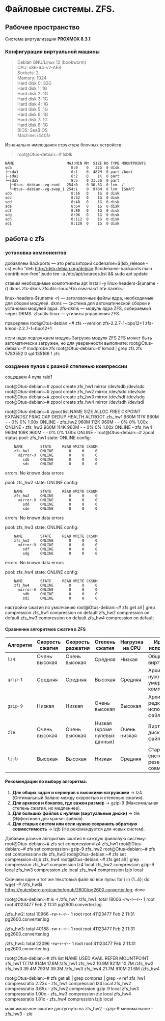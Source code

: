 # Файловые системы. ZFS.

## Рабочее пространство
Система виртуализации **PROXMOX 8.3.1**  
### Конфигурация виртуальной машины
> Debian GNU/Linux 12 (bookworm)  
> CPU: x86-64-v2-AES  
> Sockets: 2  
> Memory: 1024  
> Hard disk 0: 32G  
> Hard disk 1: 1G  
> Hard disk 2: 1G  
> Hard disk 3: 1G  
> Hard disk 4: 1G  
> Hard disk 5: 1G  
> Hard disk 6: 1G  
> Hard disk 7: 1G  
> Hard disk 8: 1G  
> BIOS: SeaBIOS  
> Machine: i440fx  

Изначально имеющаяся структура блочных устройств:
> root@Otus-debian:~# lsblk
```
NAME                        MAJ:MIN RM  SIZE RO TYPE MOUNTPOINTS
sda                           8:0    0   32G  0 disk
├─sda1                        8:1    0  487M  0 part /boot
├─sda2                        8:2    0    1K  0 part
└─sda5                        8:5    0 31.5G  0 part
  ├─Otus--debian--vg-root   254:0    0 30.5G  0 lvm  /
  └─Otus--debian--vg-swap_1 254:1    0  976M  0 lvm  [SWAP]
sdb                           8:16   0    1G  0 disk
sdc                           8:32   0    1G  0 disk
sdd                           8:48   0    1G  0 disk
sde                           8:64   0    1G  0 disk
sdf                           8:80   0    1G  0 disk
sdg                           8:96   0    1G  0 disk
sdh                           8:112  0    1G  0 disk
sdi                           8:128  0    1G  0 disk
```

## работа с zfs 
### установка компонентов 

добавляем Backports — это репозиторий 
codename=$(lsb_release -cs);echo "deb http://deb.debian.org/debian $codename-backports main contrib non-free"|sudo tee -a /etc/apt/sources.list && sudo apt update

ставим необходимые компотненты
apt install -y linux-headers-$(uname -r) dkms zfs-dkms zfsutils-linux
Что означают эти пакеты:

linux-headers-$(uname -r) — заголовочные файлы ядра, необходимые для сборки модулей.
dkms — система для автоматической сборки и установки модулей ядра.
zfs-dkms — модуль ядра ZFS, собираемый через DKMS.
zfsutils-linux — утилиты управления ZFS.

првоеряем
root@Otus-debian:~# zfs --version
zfs-2.2.7-1~bpo12+1
zfs-kmod-2.2.7-1~bpo12+1

если надо подгружаем модуль
Загрузка модуля ZFS
ZFS может быть автоматически загружен, но для уверенности выполните:
root@Otus-debian:~# modprobe zfs
root@Otus-debian:~# lsmod | grep zfs
zfs                  5783552  0
spl                   135168  1 zfs

### создание пулов с разной степенью компрессии
сощздаем 4 пула raid1

root@Otus-debian:~# zpool create zfs_hw1 mirror /dev/sdb /dev/sdc
root@Otus-debian:~# zpool create zfs_hw2 mirror /dev/sdd /dev/sde
root@Otus-debian:~# zpool create zfs_hw3 mirror /dev/sdf /dev/sdg
root@Otus-debian:~# zpool create zfs_hw4 mirror /dev/sdh /dev/sdi

root@Otus-debian:~# zpool list
NAME      SIZE  ALLOC   FREE  CKPOINT  EXPANDSZ   FRAG    CAP  DEDUP    HEALTH  ALTROOT
zfs_hw1   960M   117K   960M        -         -     0%     0%  1.00x    ONLINE  -
zfs_hw2   960M   112K   960M        -         -     0%     0%  1.00x    ONLINE  -
zfs_hw3   960M   114K   960M        -         -     0%     0%  1.00x    ONLINE  -
zfs_hw4   960M   108K   960M        -         -     0%     0%  1.00x    ONLINE  -
root@Otus-debian:~# zpool status
  pool: zfs_hw1
 state: ONLINE
config:

        NAME        STATE     READ WRITE CKSUM
        zfs_hw1     ONLINE       0     0     0
          mirror-0  ONLINE       0     0     0
            sdb     ONLINE       0     0     0
            sdc     ONLINE       0     0     0

errors: No known data errors

  pool: zfs_hw2
 state: ONLINE
config:

        NAME        STATE     READ WRITE CKSUM
        zfs_hw2     ONLINE       0     0     0
          mirror-0  ONLINE       0     0     0
            sdd     ONLINE       0     0     0
            sde     ONLINE       0     0     0

errors: No known data errors

  pool: zfs_hw3
 state: ONLINE
config:

        NAME        STATE     READ WRITE CKSUM
        zfs_hw3     ONLINE       0     0     0
          mirror-0  ONLINE       0     0     0
            sdf     ONLINE       0     0     0
            sdg     ONLINE       0     0     0

errors: No known data errors

  pool: zfs_hw4
 state: ONLINE
config:

        NAME        STATE     READ WRITE CKSUM
        zfs_hw4     ONLINE       0     0     0
          mirror-0  ONLINE       0     0     0
            sdh     ONLINE       0     0     0
            sdi     ONLINE       0     0     0

настройки сжатия по умолчанию
root@Otus-debian:~# zfs get all | grep compression
zfs_hw1  compression           on                     default
zfs_hw2  compression           on                     default
zfs_hw3  compression           on                     default
zfs_hw4  compression           on                     default

#### Сравнение алгоритмов сжатия в ZFS
| **Алгоритм** | **Скорость сжатия** | **Скорость разжатия** | **Степень сжатия** | **Нагрузка на CPU** | **Идеальное использование** |
|--------------|---------------------|-----------------------|--------------------|---------------------|------------------------------|
| `lz4`        | Очень высокая       | Очень высокая         | Средняя            | Низкая              | Общие данные, виртуализация  |
| `gzip-1`     | Средняя             | Средняя               | Высокая            | Средняя             | Архивы, где нужна умеренная компрессия |
| `gzip-9`     | Низкая              | Низкая                | Очень высокая      | Высокая             | Архивирование, редко используемые файлы |
| `zle`        | Очень высокая       | Очень высокая         | Низкая (кроме нулевых данных) | Очень низкая | Виртуальные диски, sparse-файлы |
| `lzjb`       | Высокая             | Высокая               | Низкая             | Средняя             | Старые системы, резервная совместимость |

#### Рекомендации по выбору алгоритма:
1. **Для общих задач и серверов с высокими нагрузками** → lz4
(Оптимальный баланс между скоростью и степенью сжатия).
2. **Для архивов и бэкапов, где важен размер** → gzip-9
(Максимальная степень сжатия, но медленнее).
3. **Для больших файлов с нулями (виртуальные диски)** → zle
(Эффективен для sparse-файлов).
4. **Для старых систем или если нужно сохранить обратную совместимость** → lzjb
(Не рекомендуется для новых систем).

Добавим разные алгоритмы сжатия в каждую файловую систему:
root@Otus-debian:~# zfs set compression=lz4 zfs_hw1
root@Otus-debian:~# zfs set compression=gzip-9 zfs_hw2
root@Otus-debian:~# zfs set compression=zle zfs_hw3
root@Otus-debian:~# zfs set compression=lzjb zfs_hw4
root@Otus-debian:~# zfs get all | grep compression
zfs_hw1  compression           lz4                    local
zfs_hw2  compression           gzip-9                 local
zfs_hw3  compression           zle                    local
zfs_hw4  compression           lzjb                   local


Скачаем один и тот же текстовый файл во все пулы: 
for i in {1..4}; do wget -P /zfs_hw$i https://gutenberg.org/cache/epub/2600/pg2600.converter.log; done



root@Otus-debian:~# ls -l /zfs_hw*
/zfs_hw1:
total 18006
-rw-r--r-- 1 root root 41123477 Feb  2 11:31 pg2600.converter.log

/zfs_hw2:
total 10966
-rw-r--r-- 1 root root 41123477 Feb  2 11:31 pg2600.converter.log

/zfs_hw3:
total 40188
-rw-r--r-- 1 root root 41123477 Feb  2 11:31 pg2600.converter.log

/zfs_hw4:
total 22096
-rw-r--r-- 1 root root 41123477 Feb  2 11:31 pg2600.converter.log


root@Otus-debian:~# zfs list
NAME      USED  AVAIL  REFER  MOUNTPOINT
zfs_hw1  17.7M   814M  17.6M  /zfs_hw1
zfs_hw2  10.9M   821M  10.7M  /zfs_hw2
zfs_hw3  39.4M   793M  39.3M  /zfs_hw3
zfs_hw4  21.7M   810M  21.6M  /zfs_hw4

root@Otus-debian:~# zfs get all | grep compres | grep -v ref
zfs_hw1  compressratio         2.23x                  -
zfs_hw1  compression           lz4                    local
zfs_hw2  compressratio         3.65x                  -
zfs_hw2  compression           gzip-9                 local
zfs_hw3  compressratio         1.00x                  -
zfs_hw3  compression           zle                    local
zfs_hw4  compressratio         1.81x                  -
zfs_hw4  compression           lzjb                   local

максимальное сжатие достугнуто на zfs_hw2 - gzip-9
минимальное - zfs_hw3 - zle








<!-- ## Изменение размера системного каталога _/_
Изначально имеющаяся структура блочных устройств:
> root@Otus-debian:~# lsblk
```
NAME                        MAJ:MIN RM  SIZE RO TYPE  MOUNTPOINTS
sda                           8:0    0   32G  0 disk
├─sda1                        8:1    0  487M  0 part  /boot
├─sda2                        8:2    0    1K  0 part
└─sda5                        8:5    0 31.5G  0 part
  ├─Otus--debian--vg-root   253:2    0 30.5G  0 lvm   /
  └─Otus--debian--vg-swap_1 253:3    0  976M  0 lvm   [SWAP]
sdb                           8:16   0    1G  0 disk
└─md5                         9:5    0    2G  0 raid5
  └─lvmhomework-part1       253:0    0    1G  0 lvm
sdc                           8:32   0    1G  0 disk
└─md5                         9:5    0    2G  0 raid5
  └─lvmhomework-part1       253:0    0    1G  0 lvm
sdd                           8:48   0    1G  0 disk
└─md5                         9:5    0    2G  0 raid5
  └─lvmhomework-part1       253:0    0    1G  0 lvm
sde                           8:64   0    2G  0 disk
sdf                           8:80   0    2G  0 disk
sdg                           8:96   0    2G  0 disk
sdh                           8:112  0   10G  0 disk
sr0                          11:0    1 1024M  0 rom
```
> root@Otus-debian:~# pvs
```
  PV         VG             Fmt  Attr PSize   PFree
  /dev/md5   lvmhomework    lvm2 a--    1.99g 1016.00m
  /dev/sda5  Otus-debian-vg lvm2 a--  <31.52g   44.00m
```
> root@Otus-debian:~# vgs
```
  VG             #PV #LV #SN Attr   VSize   VFree
  Otus-debian-vg   1   2   0 wz--n- <31.52g   44.00m
  lvmhomework      1   1   0 wz--n-   1.99g 1016.00m
```
> root@Otus-debian:~# lvs
```
  LV     VG             Attr       LSize   Pool Origin Data%  Meta%  Move Log Cpy%Sync Convert
  root   Otus-debian-vg -wi-ao----  30.52g
  swap_1 Otus-debian-vg -wi-ao---- 976.00m
  part1  lvmhomework    -wi-a-----   1.00g
```
> root@Otus-debian:~# df -h
```
Filesystem                         Size  Used Avail Use% Mounted on
udev                               448M     0  448M   0% /dev
tmpfs                               97M 1008K   96M   2% /run
/dev/mapper/Otus--debian--vg-root   30G  5.1G   24G  18% /
tmpfs                              481M     0  481M   0% /dev/shm
tmpfs                              5.0M     0  5.0M   0% /run/lock
/dev/sda1                          455M  144M  287M  34% /boot
tmpfs                               97M   40K   97M   1% /run/user/108
tmpfs                               97M   36K   97M   1% /run/user/1000
```

### Перенос системного каталога _/_ на временный том
Для временного расположения системного каталога **/** будет использован **/dev/sdh** размером 10Gb  

**Создаем Volume group и Logical volume** 
>root@Otus-debian:~# vgcreate vg_root /dev/sdh
```
  Physical volume "/dev/sdh" successfully created.
  Volume group "vg_root" successfully created
```
> root@Otus-debian:~# lvcreate -n lv_root -l +100%FREE /dev/vg_root
```
  Logical volume "lv_root" created.
```
> root@Otus-debian:~# mkfs.ext4 /dev/vg_root/lv_root
```
mke2fs 1.47.0 (5-Feb-2023)
Discarding device blocks: done
Creating filesystem with 2620416 4k blocks and 655360 inodes
Filesystem UUID: 6ed4339f-7976-4a9f-9ac9-c2f354cc6dda
Superblock backups stored on blocks:
        32768, 98304, 163840, 229376, 294912, 819200, 884736, 1605632

Allocating group tables: done
Writing inode tables: done
Creating journal (16384 blocks): done
Writing superblocks and filesystem accounting information: done
```

**Монтируем Logical volume** во временную директорию **/mnt/mnt_root/**  
> root@Otus-debian:/mnt# mount /dev/vg_root/lv_root /mnt/mnt_root/  

> root@Otus-debian:/mnt# df -h  
```
Filesystem                         Size  Used Avail Use% Mounted on
udev                               448M     0  448M   0% /dev
tmpfs                               97M 1012K   96M   2% /run
/dev/mapper/Otus--debian--vg-root   30G  5.1G   24G  18% /
tmpfs                              481M     0  481M   0% /dev/shm
tmpfs                              5.0M     0  5.0M   0% /run/lock
/dev/sda1                          455M  144M  287M  34% /boot
tmpfs                               97M   40K   97M   1% /run/user/108
tmpfs                               97M   36K   97M   1% /run/user/1000
/dev/mapper/vg_root-lv_root        9.8G   24K  9.3G   1% /mnt/mnt_root
```

**Копируем данные системы из корневого каталога в /mnt/mnt_root**  
> root@Otus-debian:/mnt# rsync -avxHAX --progress / /mnt/mnt_root/  

... ждем завершения операции копирования
```
sent 4,973,158,024 bytes  received 2,556,397 bytes  77,142,859.24 bytes/sec
total size is 5,387,727,359  speedup is 1.08
```

Для системных каталогов:  
**/proc/** — виртуальная файловая система с информацией о процессах и состоянии ядра.  
**/sys/** — интерфейс для взаимодействия с ядром и устройствами.  
**/dev/** — устройства и псевдо-устройства (например, диски, терминалы).  
**/run/** — временные файлы и данные, нужные для работы служб после загрузки.  
**/boot/** — файлы для загрузки системы (ядро, initrd, grub).  
Создаем зеркальное отображение каталога каждого из вышеперечисленных каталогов в соответствующей директории в **/mnt/mnt_root/**
> root@Otus-debian:/mnt# for i in /proc/ /sys/ /dev/ /run/ /boot/; do mount --bind $i /mnt/mnt_root/$i; done  

**Основная система полностью продублирована на временном томе**  
Переходим в перемещенную систему  
> root@Otus-debian:/# chroot /mnt/mnt_root/  

**Вносим изменения** в загрузчик GRUB и начальный загрузочный образ, **что необходимо для правильной работы ядра при старте системы**  
> root@Otus-debian:/# grub-mkconfig -o /boot/grub/grub.cfg
```
Generating grub configuration file ...
Found background image: /usr/share/images/desktop-base/desktop-grub.png
Found linux image: /boot/vmlinuz-6.1.0-30-amd64
Found initrd image: /boot/initrd.img-6.1.0-30-amd64
Found linux image: /boot/vmlinuz-6.1.0-28-amd64
Found initrd image: /boot/initrd.img-6.1.0-28-amd64
Warning: os-prober will not be executed to detect other bootable partitions.
Systems on them will not be added to the GRUB boot configuration.
Check GRUB_DISABLE_OS_PROBER documentation entry.
done
```
> root@Otus-debian:/# update-initramfs -u
```
update-initramfs: Generating /boot/initrd.img-6.1.0-30-amd64
```
**Система подготовлена для загрузки и работы с временного тома, перезагружаем систему**  

### Перенос системного каталога _/_ обратно на исходный том с уменьшением его размера
После загрузки наблюдаем изменения: система загружена и работает с временного тома
> root@Otus-debian:~# lsblk
```
NAME                        MAJ:MIN RM  SIZE RO TYPE  MOUNTPOINTS
sda                           8:0    0   32G  0 disk
├─sda1                        8:1    0  487M  0 part  /boot
├─sda2                        8:2    0    1K  0 part
└─sda5                        8:5    0 31.5G  0 part
  ├─Otus--debian--vg-root   253:0    0 30.5G  0 lvm
  └─Otus--debian--vg-swap_1 253:2    0  976M  0 lvm   [SWAP]
sdb                           8:16   0    1G  0 disk
└─md5                         9:5    0    2G  0 raid5
  └─lvmhomework-part1       253:3    0    1G  0 lvm
sdc                           8:32   0   10G  0 disk
└─vg_root-lv_root           253:1    0   10G  0 lvm   /
sdd                           8:48   0    1G  0 disk
└─md5                         9:5    0    2G  0 raid5
  └─lvmhomework-part1       253:3    0    1G  0 lvm
sde                           8:64   0    1G  0 disk
└─md5                         9:5    0    2G  0 raid5
  └─lvmhomework-part1       253:3    0    1G  0 lvm
sdf                           8:80   0    2G  0 disk
sdg                           8:96   0    2G  0 disk
sdh                           8:112  0    2G  0 disk
sr0                          11:0    1 1024M  0 rom
```
> root@Otus-debian:~# lvs
```
  LV      VG             Attr       LSize   Pool Origin Data%  Meta%  Move Log Cpy%Sync Convert
  root    Otus-debian-vg -wi-a-----  30.52g
  swap_1  Otus-debian-vg -wi-ao---- 976.00m
  part1   lvmhomework    -wi-a-----   1.00g
  lv_root vg_root        -wi-ao---- <10.00g
```
**Меняем размер исходного Logical volume** на которым ранее распологался системный каталог **/**  
Удаляем старый Logical volume и создаем новый меньшим размером  
> root@Otus-debian:~# lvremove Otus-debian-vg/root
```
Do you really want to remove active logical volume Otus-debian-vg/root? [y/n]: y
  Logical volume "root" successfully removed.
```
> root@Otus-debian:~# lvcreate -n root -L 10G Otus-debian-vg
```
WARNING: ext4 signature detected on /dev/Otus-debian-vg/root at offset 1080. Wipe it? [y/n]: y
  Wiping ext4 signature on /dev/Otus-debian-vg/root.
  Logical volume "root" created.
```
> root@Otus-debian:~# mkfs.ext4 /dev/Otus-debian-vg/root
```
mke2fs 1.47.0 (5-Feb-2023)
Discarding device blocks: done
Creating filesystem with 2621440 4k blocks and 655360 inodes
Filesystem UUID: 59a04b64-eaa3-48a8-bda3-c0edd2c7374b
Superblock backups stored on blocks:
        32768, 98304, 163840, 229376, 294912, 819200, 884736, 1605632

Allocating group tables: done
Writing inode tables: done
Creating journal (16384 blocks): done
Writing superblocks and filesystem accounting information: done
```
**Результат** Logical volume "root" размером 10Гб в исходной Volume group "Otus-debian-vg" на исходном томе  
> root@Otus-debian:~# lvs
```
  LV      VG             Attr       LSize   Pool Origin Data%  Meta%  Move Log Cpy%Sync Convert
  root    Otus-debian-vg -wi-a-----  10.00g
  swap_1  Otus-debian-vg -wi-ao---- 976.00m
  part1   lvmhomework    -wi-a-----   1.00g
  lv_root vg_root        -wi-ao---- <10.00g
```

**Повторяем процедуру переноса системного каталога**, но уже в обратную сторону - с веременного тома на исходный
> root@Otus-debian:~# mount /dev/Otus-debian-vg/root /mnt/mnt_root/  

> root@Otus-debian:~# rsync -avxHAX --progress / /mnt/mnt_root/  

> root@Otus-debian:~# for i in /proc/ /sys/ /dev/ /run/ /boot/; do mount --bind $i /mnt/mnt_root/$i; done  

> root@Otus-debian:~# chroot /mnt/mnt_root/  

> root@Otus-debian:/# grub-mkconfig -o /boot/grub/grub.cfg  
```
Generating grub configuration file ...
Found background image: /usr/share/images/desktop-base/desktop-grub.png
Found linux image: /boot/vmlinuz-6.1.0-30-amd64
Found initrd image: /boot/initrd.img-6.1.0-30-amd64
Found linux image: /boot/vmlinuz-6.1.0-28-amd64
Found initrd image: /boot/initrd.img-6.1.0-28-amd64
Warning: os-prober will not be executed to detect other bootable partitions.
Systems on them will not be added to the GRUB boot configuration.
Check GRUB_DISABLE_OS_PROBER documentation entry.
done
```
> root@Otus-debian:/# update-initramfs -u
```
update-initramfs: Generating /boot/initrd.img-6.1.0-30-amd64
```
**Система перенесена на исходный том**, но не переезагрузаемся а продолжаем работать и вынесем системный каталог **/var** на отдельный том с отдельной точкой монтирования

### Вынесем системный каталог /var на отдельный том с отдельной точкой монтирования
**Создаем Volume group и Logical volume с использованием LVM raid mirror**
>
root@Otus-debian:/# vgcreate Otus_var_vg /dev/sd{f,g}
```
  Physical volume "/dev/sdf" successfully created.
  Physical volume "/dev/sdg" successfully created.
  Volume group "Otus_var_vg" successfully created
```
> root@Otus-debian:/# lvcreate -l +100%FREE -m1 -n var_lv Otus_var_vg
```
  Logical volume "var_lv" created.
```
> root@Otus-debian:/# mkfs.ext4 /dev/Otus_var_vg/var_lv
```
mke2fs 1.47.0 (5-Feb-2023)
Discarding device blocks: done
Creating filesystem with 522240 4k blocks and 130560 inodes
Filesystem UUID: f3688294-9b33-4bd1-9686-16aa2661741a
Superblock backups stored on blocks:
        32768, 98304, 163840, 229376, 294912

Allocating group tables: done
Writing inode tables: done
Creating journal (8192 blocks): done
Writing superblocks and filesystem accounting information: done
```
**Результат** Logical volume "var_lv" в Volume group "Otus_var_vg" размером 2Гб в режиме "рейд"
> root@Otus-debian:/# pvs
```
  PV         VG             Fmt  Attr PSize   PFree
  /dev/md5   lvmhomework    lvm2 a--    1.99g 1016.00m
  /dev/sda5  Otus-debian-vg lvm2 a--  <31.52g  <20.57g
  /dev/sdc   vg_root        lvm2 a--  <10.00g       0
  /dev/sdf   Otus_var_vg    lvm2 a--   <2.00g       0
  /dev/sdg   Otus_var_vg    lvm2 a--   <2.00g       0
```
> root@Otus-debian:/# lvs
```
  LV      VG             Attr       LSize   Pool Origin Data%  Meta%  Move Log Cpy%Sync Convert
  root    Otus-debian-vg -wi-ao----  10.00g
  swap_1  Otus-debian-vg -wi-ao---- 976.00m
  var_lv  Otus_var_vg    rwi-aor---   1.99g                                    100.00
  part1   lvmhomework    -wi-a-----   1.00g
  lv_root vg_root        -wi-ao---- <10.00g
```
**Монтируем созданный Logical volume "var_lv"** во временную директорию и **перемещаем данные из оригинального каталога _/var_ в новый**
> root@Otus-debian:/# mount /dev/Otus_var_vg/var_lv /mnt/  

> root@Otus-debian:/# cp -aR /var/* /mnt/  

> root@Otus-debian:/# rm -r /var/*  

> root@Otus-debian:/# umount /mnt/  

**Монтируем перемещенные данные в оригинальный каталог _/var_**
> root@Otus-debian:/# mount /dev/Otus_var_vg/var_lv /var/  

> root@Otus-debian:/# df -h
```
Filesystem                         Size  Used Avail Use% Mounted on
/dev/mapper/Otus--debian--vg-root  9.8G  4.4G  4.9G  48% /
udev                               448M     0  448M   0% /dev
tmpfs                               97M  1.1M   96M   2% /run
/dev/sda1                          455M  144M  287M  34% /boot
/dev/mapper/Otus_var_vg-var_lv     2.0G  659M  1.2G  36% /var
```
**Добавляем монтирование при запуске системы**
> root@Otus-debian:/# echo "\`blkid | grep var_lv: | awk '{print $2}'\` /var ext4 defaults 0 0" >> /etc/fstab

**Перезагружаем систему и смотрим полученный результат**
- Системный раздел **/** имеет размер 10Гб, расположен на исходном томе
- Каталог **/var** вынесен на отдельный раздел и примонтирован
> root@Otus-debian:~# df -h
```
Filesystem                         Size  Used Avail Use% Mounted on
udev                               448M     0  448M   0% /dev
tmpfs                               97M  1.1M   96M   2% /run
/dev/mapper/Otus--debian--vg-root  9.8G  4.4G  4.9G  48% /
tmpfs                              481M     0  481M   0% /dev/shm
tmpfs                              5.0M     0  5.0M   0% /run/lock
/dev/sda1                          455M  144M  287M  34% /boot
/dev/mapper/Otus_var_vg-var_lv     2.0G  659M  1.2G  36% /var
tmpfs                               97M   40K   97M   1% /run/user/108
tmpfs                               97M   36K   97M   1% /run/user/1000
```
>root@Otus-debian:~# pvs
```
  PV         VG             Fmt  Attr PSize   PFree
  /dev/md5   lvmhomework    lvm2 a--    1.99g 1016.00m
  /dev/sda5  Otus-debian-vg lvm2 a--  <31.52g  <20.57g
  /dev/sde   Otus_var_vg    lvm2 a--   <2.00g       0
  /dev/sdf   Otus_var_vg    lvm2 a--   <2.00g       0
  /dev/sdh   vg_root        lvm2 a--  <10.00g       0
```
> root@Otus-debian:~# vgs
```
  VG             #PV #LV #SN Attr   VSize   VFree
  Otus-debian-vg   1   2   0 wz--n- <31.52g  <20.57g
  Otus_var_vg      2   1   0 wz--n-   3.99g       0
  lvmhomework      1   1   0 wz--n-   1.99g 1016.00m
  vg_root          1   1   0 wz--n- <10.00g       0
```
> root@Otus-debian:~# lvs
```
  LV      VG             Attr       LSize   Pool Origin Data%  Meta%  Move Log Cpy%Sync Convert
  root    Otus-debian-vg -wi-ao----  10.00g
  swap_1  Otus-debian-vg -wi-ao---- 976.00m
  var_lv  Otus_var_vg    rwi-aor---   1.99g                                    100.00
  part1   lvmhomework    -wi-a-----   1.00g
  lv_root vg_root        -wi-a----- <10.00g
```
> root@Otus-debian:~# lsblk
```
NAME                          MAJ:MIN RM  SIZE RO TYPE  MOUNTPOINTS
sda                             8:0    0   32G  0 disk
├─sda1                          8:1    0  487M  0 part  /boot
├─sda2                          8:2    0    1K  0 part
└─sda5                          8:5    0 31.5G  0 part
  ├─Otus--debian--vg-swap_1   253:0    0  976M  0 lvm   [SWAP]
  └─Otus--debian--vg-root     253:1    0   10G  0 lvm   /
sdb                             8:16   0    1G  0 disk
└─md5                           9:5    0    2G  0 raid5
  └─lvmhomework-part1         253:8    0    1G  0 lvm
sdc                             8:32   0    1G  0 disk
└─md5                           9:5    0    2G  0 raid5
  └─lvmhomework-part1         253:8    0    1G  0 lvm
sdd                             8:48   0    1G  0 disk
└─md5                           9:5    0    2G  0 raid5
  └─lvmhomework-part1         253:8    0    1G  0 lvm
sde                             8:64   0    2G  0 disk
├─Otus_var_vg-var_lv_rmeta_0  253:3    0    4M  0 lvm
│ └─Otus_var_vg-var_lv        253:7    0    2G  0 lvm   /var
└─Otus_var_vg-var_lv_rimage_0 253:4    0    2G  0 lvm
  └─Otus_var_vg-var_lv        253:7    0    2G  0 lvm   /var
sdf                             8:80   0    2G  0 disk
├─Otus_var_vg-var_lv_rmeta_1  253:5    0    4M  0 lvm
│ └─Otus_var_vg-var_lv        253:7    0    2G  0 lvm   /var
└─Otus_var_vg-var_lv_rimage_1 253:6    0    2G  0 lvm
  └─Otus_var_vg-var_lv        253:7    0    2G  0 lvm   /var
sdg                             8:96   0    2G  0 disk
sdh                             8:112  0   10G  0 disk
└─vg_root-lv_root             253:2    0   10G  0 lvm
sr0                            11:0    1 1024M  0 rom
```

**Удаляем временные Logical volume, Volume group, Physical volume**  
> root@Otus-debian:~# vgremove vg_root
```
Do you really want to remove volume group "vg_root" containing 1 logical volumes? [y/n]: y
Do you really want to remove active logical volume vg_root/lv_root? [y/n]: y
  Logical volume "lv_root" successfully removed.
  Volume group "vg_root" successfully removed
```
> root@Otus-debian:~# pvremove /dev/sdh
```
  Labels on physical volume "/dev/sdh" successfully wiped.
```
### Вынесем системный каталог /home с отдельной точкой монтирования 
**Создаем Logical volume** для директории **/home** и монтируем его во временную директорию
> root@Otus-debian:~# lvcreate -n home -L 2G Otus-debian-vg
```
  Logical volume "home" created.
```
> root@Otus-debian:~# mkfs.ext4 /dev/Otus-debian-vg/home
```
mke2fs 1.47.0 (5-Feb-2023)
Discarding device blocks: done
Creating filesystem with 524288 4k blocks and 131072 inodes
Filesystem UUID: fc913ece-79a2-4fdc-91f0-65ee54a0c125
Superblock backups stored on blocks:
        32768, 98304, 163840, 229376, 294912

Allocating group tables: done
Writing inode tables: done
Creating journal (16384 blocks): done
Writing superblocks and filesystem accounting information: done
```
> root@Otus-debian:~# mount /dev/Otus-debian-vg/home /mnt/mnt_home/

**Перемещаем данные из оригинального каталога _/home_ в новый** и перемонтируем Logical volume из временной директории в оригинальную директорию _/home_ 
> root@Otus-debian:~# cp -aR /home/* /mnt/mnt_home/  

> root@Otus-debian:~# rm -rf /home/*  

> root@Otus-debian:~# umount /mnt/mnt_home  

> root@Otus-debian:~# mount /dev/Otus-debian-vg/home /home/  

**Добавляем монтирование при запуске системы**
> root@Otus-debian:~# echo "\`blkid | grep home: | awk '{print $2}'\` /home ext4 defaults 0 0" >> /etc/fstab

## Итоговый результат и состояние системы после всех проделанных действий
- Размер системного раздела **/** уменьшен с 32Гб до 10Гб, расположен на исходном томе
- Каталог **/var** вынесен на отдельный раздел и примонтирован
- Каталог **/home** вынесен на отдельный Logical volume и примонтирован
> root@Otus-debian:~# pvs
```
  PV         VG             Fmt  Attr PSize   PFree
  /dev/md5   lvmhomework    lvm2 a--    1.99g 1016.00m
  /dev/sda5  Otus-debian-vg lvm2 a--  <31.52g  <18.57g
  /dev/sde   Otus_var_vg    lvm2 a--   <2.00g       0
  /dev/sdf   Otus_var_vg    lvm2 a--   <2.00g       0
```
> root@Otus-debian:~# lvs
```
  LV     VG             Attr       LSize   Pool Origin Data%  Meta%  Move Log Cpy%Sync Convert
  home   Otus-debian-vg -wi-ao----   2.00g
  root   Otus-debian-vg -wi-ao----  10.00g
  swap_1 Otus-debian-vg -wi-ao---- 976.00m
  var_lv Otus_var_vg    rwi-aor---   1.99g                                    100.00
  part1  lvmhomework    -wi-a-----   1.00g
```
> root@Otus-debian:~# vgs
```
  VG             #PV #LV #SN Attr   VSize   VFree
  Otus-debian-vg   1   3   0 wz--n- <31.52g  <18.57g
  Otus_var_vg      2   1   0 wz--n-   3.99g       0
  lvmhomework      1   1   0 wz--n-   1.99g 1016.00m
```
> root@Otus-debian:~# df -h
```
Filesystem                         Size  Used Avail Use% Mounted on
udev                               448M     0  448M   0% /dev
tmpfs                               97M  1.1M   96M   2% /run
/dev/mapper/Otus--debian--vg-root  9.8G  4.4G  5.0G  47% /
tmpfs                              481M     0  481M   0% /dev/shm
tmpfs                              5.0M     0  5.0M   0% /run/lock
/dev/sda1                          455M  144M  287M  34% /boot
/dev/mapper/Otus_var_vg-var_lv     2.0G  659M  1.2G  36% /var
tmpfs                               97M   40K   97M   1% /run/user/108
tmpfs                               97M   36K   97M   1% /run/user/1000
/dev/mapper/Otus--debian--vg-home  2.0G   46M  1.8G   3% /home
``` -->